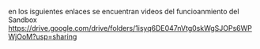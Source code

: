 en los isguientes enlaces se encuentran videos del funcioanmiento del Sandbox
https://drive.google.com/drive/folders/1isyq6DE047nVtg0skWgSJOPs6WPWjOoM?usp=sharing
